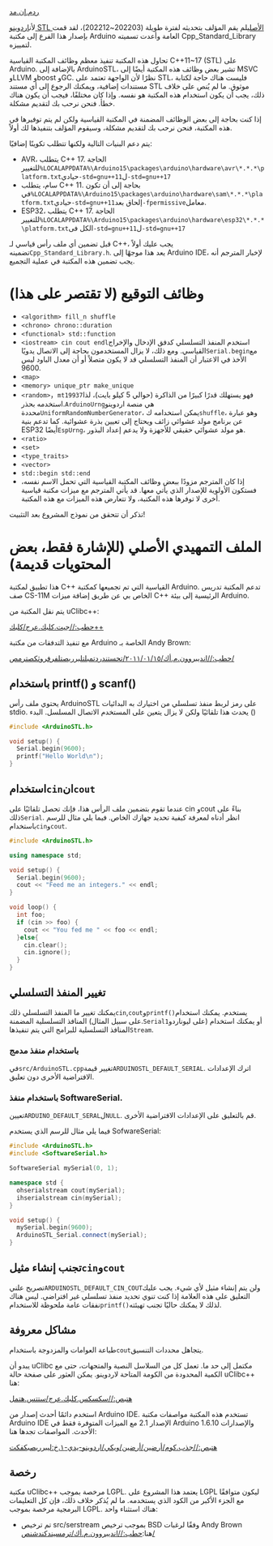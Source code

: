 [ردم.إن.مد](README.en.md)

لأن[اردوينو STL الأصلي](https://github.com/mike-matera/ArduinoSTL)لم يقم المؤلف بتحديثه لفترة طويلة (202203~202212)، لقد قمت بإصدار هذا الفرع إلى مكتبة Arduino العامة وأعدت تسميته Cpp_Standard_Library لتمييزه.

تحاول هذه المكتبة تنفيذ معظم وظائف المكتبة القياسية C++11~17 (STL) على Arduino. بالإضافة إلى ArduinoSTL، تشير بعض وظائف هذه المكتبة أيضًا إلى MSVC وLLVM وboost وGC. نظرًا لأن الواجهة تعتمد على STL، فليست هناك حاجة لكتابة مستندات إضافية، ويمكنك الرجوع إلى أي مستند STL موثوق. ما لم يُنص على خلاف ذلك، يجب أن يكون استخدام هذه المكتبة هو نفسه. وإذا كان مختلفًا، فيجب أن يكون هناك خطأ. فنحن نرحب بك لتقديم مشكلة.

إذا كنت بحاجة إلى بعض الوظائف المضمنة في المكتبة القياسية ولكن لم يتم توفيرها في هذه المكتبة، فنحن نرحب بك لتقديم مشكلة، وسيقوم المؤلف بتنفيذها لك أولاً.

يتم دعم البنيات التالية ولكنها تتطلب تكوينًا إضافيًا:

-   AVR، يتطلب C++ 17. الحاجة للتغيير`%LOCALAPPDATA%\Arduino15\packages\arduino\hardware\avr\*.*.*\platform.txt`حيادي`-std=gnu++11`ل`-std=gnu++17`
-   سام، يتطلب C++ 11. بحاجة إلى أن تكون في`%LOCALAPPDATA%\Arduino15\packages\arduino\hardware\sam\*.*.*\platform.txt`حيادي`-std=gnu++11`إلحاق بعد`-fpermissive`معامل.
-   ESP32، يتطلب C++ 17. الحاجة للتغيير`%LOCALAPPDATA%\Arduino15\packages\arduino\hardware\esp32\*.*.*\platform.txt`الكل فى`-std=gnu++11`ل`-std=gnu++17`

قبل تضمين أي ملف رأس قياسي لـ C++، يجب عليك أولاً تضمينه`Cpp_Standard_Library.h`. يعد هذا موجهًا إلى Arduino IDE، لإخبار المترجم أنه يجب تضمين هذه المكتبة في عملية التجميع.

# وظائف التوقيع (لا تقتصر على هذا)

-   `<algorithm> fill_n shuffle`
-   `<chrono> chrono::duration`
-   `<functional> std::function`
-   `<iostream> cin cout endl`استخدم المنفذ التسلسلي كدفق الإدخال والإخراج القياسي. ومع ذلك، لا يزال المستخدمون بحاجة إلى الاتصال يدويًا`Serial.begin`مع الأخذ في الاعتبار أن المنفذ التسلسلي قد لا يكون متصلاً أو أن معدل الباود ليس 9600.
-   `<map>`
-   `<memory> unique_ptr make_unique`
-   `<random>`，`mt19937`فهو يستهلك قدرًا كبيرًا من الذاكرة (حوالي 5 كيلو بايت)، لذا استخدمه بحذر.`ArduinoUrng`هي منصة اردوينو محددة`UniformRandomNumberGenerator`، يمكن استخدامه ك`shuffle`، وهو عبارة عن برنامج مولد عشوائي زائف ويحتاج إلى تعيين بذرة عشوائية. كما تدعم بنية ESP32 أيضًا`EspUrng`، هو مولد عشوائي حقيقي للأجهزة ولا يدعم إعداد البذور.
-   `<ratio>`
-   `<set>`
-   `<type_traits>`
-   `<vector>`
-   `std::begin std::end`
-   إذا كان المترجم مزودًا ببعض وظائف المكتبة القياسية التي تحمل الاسم نفسه، فستكون الأولوية للإصدار الذي يأتي معها. قد يأتي المترجم مع ميزات مكتبة قياسية أخرى لا توفرها هذه المكتبة، ولا تتعارض هذه الميزات مع هذه المكتبة.

تذكر أن تتحقق من نموذج المشروع بعد التثبيت!

# الملف التمهيدي الأصلي (للإشارة فقط، بعض المحتويات قديمة)

هذا تطبيق لمكتبة C++ القياسية التي تم تجميعها كمكتبة Arduino. تدعم المكتبة تدريس صف CS-11M الخاص بي عن طريق إضافة ميزات C++ الرئيسية إلى بيئة Arduino.

يتم نقل المكتبة من uClibc++:

[حطب://جيت.كلبك.عرج/كلبك++](http://git.uclibc.org/uClibc++)

مع تنفيذ التدفقات من مكتبة Arduino الخاصة بـ Andy Brown:

[حطب://انديبروون.م.أك/٢٠١١/٠١/١٥/تحستندردتمبلتلبرريصتلفرفروثكصترمص/](http://andybrown.me.uk/2011/01/15/the-standard-template-library-stl-for-avr-with-c-streams/)

## باستخدام printf() و scanf()

يحتوي ملف رأس ArduinoSTL على رمز لربط منفذ تسلسلي من اختيارك به
البدائيات stdio. يحدث هذا تلقائيًا ولكن لا يزال يتعين على المستخدم الاتصال
المسلسل. البدء ()

```c++
#include <ArduinoSTL.h>

void setup() {
  Serial.begin(9600); 
  printf("Hello World\n");
}
```

## استخدام`cin`ان`cout`

عندما تقوم بتضمين ملف الرأس هذا، فإنك تحصل تلقائيًا على cin وcout بناءً على ذلك`Serial`. انظر أدناه لمعرفة كيفية تحديد جهازك الخاص. فيما يلي مثال للرسم باستخدام`cin`و`cout`.

```c++
#include <ArduinoSTL.h>

using namespace std;

void setup() {
  Serial.begin(9600);
  cout << "Feed me an integers." << endl;
}

void loop() {
  int foo;
  if (cin >> foo) { 
    cout << "You fed me " << foo << endl;
  }else{
    cin.clear();
    cin.ignore();
  }
}
```

## تغيير المنفذ التسلسلي

يمكنك تغيير ما المنفذ التسلسلي ذلك`cin`,`cout`و`printf()`يستخدم. يمكنك استخدام المنافذ التسلسلية المضمنة (على سبيل المثال.`Serial1`على ليوناردو) أو يمكنك استخدام المنافذ التسلسلية للبرامج التي يتم تنفيذها`Stream`.

### باستخدام منفذ مدمج

في`src/ArduinoSTL.cpp`تغيير قيمة`ARDUINOSTL_DEFAULT_SERIAL`. اترك الإعدادات الافتراضية الأخرى دون تعليق.

### باستخدام منفذ SoftwareSerial.

تعيين`ARDUINO_DEFAULT_SERAL`ل`NULL`. قم بالتعليق على الإعدادات الافتراضية الأخرى.

فيما يلي مثال للرسم الذي يستخدم SofwareSerial:

```c++
#include <ArduinoSTL.h>
#include <SoftwareSerial.h>

SoftwareSerial mySerial(0, 1);

namespace std { 
  ohserialstream cout(mySerial);
  ihserialstream cin(mySerial);
}

void setup() {
  mySerial.begin(9600);
  ArduinoSTL_Serial.connect(mySerial);
}
```

## تجنب إنشاء مثيل`cin`و`cout`

تصريح علني`ARDUINOSTL_DEFAULT_CIN_COUT`ولن يتم إنشاء مثيل لأي شيء. يجب عليك التعليق على هذه العلامة إذا كنت تنوي تحديد منفذ تسلسلي غير افتراضي. ليس هناك نفقات عامة ملحوظة للاستخدام`printf()`لذلك لا يمكنك حاليًا تجنب تهيئته.

## مشاكل معروفة

طباعة العوامات والمزدوجة باستخدام`cout`يتجاهل محددات التنسيق.

يبدو أن uClibc مكتمل إلى حد ما. تعمل كل من السلاسل النصية والمتجهات، حتى مع الكمية المحدودة من الكومة المتاحة لاردوينو. يمكن العثور على صفحة حالة uClibc++ هنا:

[هتبص://سكسكس.كلبك.عرج/ستتس.هتمل](https://cxx.uclibc.org/status.html)

استخدم دائمًا أحدث إصدار من Arduino IDE. تستخدم هذه المكتبة مواصفات مكتبة Arduino IDE الإصدار 2.1 مع الميزات المتوفرة فقط في Arduino 1.6.10 والإصدارات الأحدث. المواصفات تجدها هنا:

[هتبص://جذب.كوم/أرضين/أرضين/ويكي/اردوينو-يدي-١.خ:ليبرريصبكفكت](https://github.com/arduino/Arduino/wiki/Arduino-IDE-1.5:-Library-specification)

## رخصة

مكتبة uClibc++ مرخصة بموجب LGPL. يعتمد هذا المشروع على LGPL ليكون متوافقًا مع الجزء الأكبر من الكود الذي يستخدمه. ما لم يُذكر خلاف ذلك، فإن كل التعليمات البرمجية مرخصة بموجب LGPL. هناك استثناء واحد:

-   تم ترخيص src/serstream بموجب ترخيص BSD وفقًا لرغبات Andy Brown هنا:[حطب://انديبروون.م.أك/ترمسيندكندشنص/](http://andybrown.me.uk/terms-and-conditions/)

